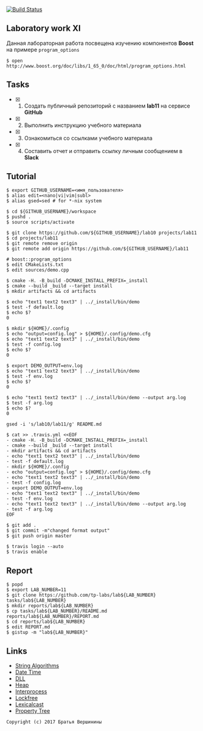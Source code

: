 [![Build Status](https://travis-ci.org/uliana99/lab11.svg?branch=master)](https://travis-ci.org/uliana99/lab11)
## Laboratory work XI

Данная лабораторная работа посвещена изучению компонентов **Boost** на примере `program_options`

```ShellSession
$ open http://www.boost.org/doc/libs/1_65_0/doc/html/program_options.html
```

## Tasks

- [X] 1. Создать публичный репозиторий с названием **lab11** на сервисе **GitHub**
- [X] 2. Выполнить инструкцию учебного материала
- [X] 3. Ознакомиться со ссылками учебного материала
- [X] 4. Составить отчет и отправить ссылку личным сообщением в **Slack**

## Tutorial

```ShellSession
$ export GITHUB_USERNAME=<имя_пользователя>
$ alias edit=<nano|vi|vim|subl>
$ alias gsed=sed # for *-nix system
```

```ShellSession
$ cd ${GITHUB_USERNAME}/workspace
$ pushd .
$ source scripts/activate
```

```ShellSession
$ git clone https://github.com/${GITHUB_USERNAME}/lab10 projects/lab11
$ cd projects/lab11
$ git remote remove origin
$ git remote add origin https://github.com/${GITHUB_USERNAME}/lab11
```

```ShellSession
# boost::program_options
$ edit CMakeLists.txt
$ edit sources/demo.cpp
```

```ShellSession
$ cmake -H. -B_build -DCMAKE_INSTALL_PREFIX=_install
$ cmake --build _build --target install
$ mkdir artifacts && cd artifacts
```

```ShellSession
$ echo "text1 text2 text3" | ../_install/bin/demo
$ test -f default.log 
$ echo $?
0
```

```ShellSession
$ mkdir ${HOME}/.config
$ echo "output=config.log" > ${HOME}/.config/demo.cfg
$ echo "text1 text2 text3" | ../_install/bin/demo
$ test -f config.log 
$ echo $?
0
```

```ShellSession
$ export DEMO_OUTPUT=env.log
$ echo "text1 text2 text3" | ../_install/bin/demo
$ test -f env.log 
$ echo $?
0
```

```ShellSession
$ echo "text1 text2 text3" | ../_install/bin/demo --output arg.log
$ test -f arg.log 
$ echo $?
0
```

```ShellSession
gsed -i 's/lab10/lab11/g' README.md
```

```ShellSession
$ cat >> .travis.yml <<EOF
- cmake -H. -B_build -DCMAKE_INSTALL_PREFIX=_install
- cmake --build _build --target install
- mkdir artifacts && cd artifacts
- echo "text1 text2 text3" | ../_install/bin/demo
- test -f default.log 
- mkdir ${HOME}/.config
- echo "output=config.log" > ${HOME}/.config/demo.cfg
- echo "text1 text2 text3" | ../_install/bin/demo
- test -f config.log 
- export DEMO_OUTPUT=env.log
- echo "text1 text2 text3" | ../_install/bin/demo
- test -f env.log 
- echo "text1 text2 text3" | ../_install/bin/demo --output arg.log
- test -f arg.log 
EOF
```

```ShellSession
$ git add .
$ git commit -m"changed format output"
$ git push origin master
```

```ShellSession
$ travis login --auto
$ travis enable
```

## Report

```ShellSession
$ popd
$ export LAB_NUMBER=11
$ git clone https://github.com/tp-labs/lab${LAB_NUMBER} tasks/lab${LAB_NUMBER}
$ mkdir reports/lab${LAB_NUMBER}
$ cp tasks/lab${LAB_NUMBER}/README.md reports/lab${LAB_NUMBER}/REPORT.md
$ cd reports/lab${LAB_NUMBER}
$ edit REPORT.md
$ gistup -m "lab${LAB_NUMBER}"
```

## Links

- [String Algorithms](http://www.boost.org/doc/libs/1_65_0/doc/html/string_algo.html)
- [Date Time](http://www.boost.org/doc/libs/1_65_0/doc/html/date_time.html)
- [DLL](http://www.boost.org/doc/libs/1_65_0/doc/html/boost_dll.html)
- [Heap](http://www.boost.org/doc/libs/1_65_0/doc/html/heap.html)
- [Interprocess](http://www.boost.org/doc/libs/1_65_0/doc/html/interprocess.html)
- [Lockfree](http://www.boost.org/doc/libs/1_65_0/doc/html/lockfree.html)
- [Lexicalcast](http://www.boost.org/doc/libs/1_65_0/doc/html/boost_lexical_cast.html)
- [Property Tree](http://www.boost.org/doc/libs/1_65_0/doc/html/property_tree.html)

```
Copyright (c) 2017 Братья Вершинины
```
